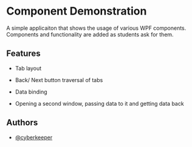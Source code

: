 # Component Demonstration
A simple applicaiton that shows the usage of various WPF components. Components and functionality are added as students ask for them.

## Features
- Tab layout

- Back/ Next button traversal of tabs

- Data binding

- Opening a second window, passing data to it and getting data back

## Authors

- [@cyberkeeper](https://github.com/cyberkeeper)